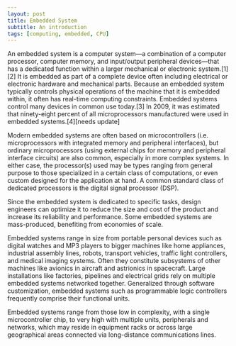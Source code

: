 ```yaml
---
layout: post
title: Embedded System
subtitle: An introduction
tags: [computing, embedded, CPU]
---
```


An embedded system is a computer system—a combination of a computer processor, computer memory, and input/output peripheral devices—that has a dedicated function within a larger mechanical or electronic system.[1][2] It is embedded as part of a complete device often including electrical or electronic hardware and mechanical parts. Because an embedded system typically controls physical operations of the machine that it is embedded within, it often has real-time computing constraints. Embedded systems control many devices in common use today.[3] In 2009, it was estimated that ninety-eight percent of all microprocessors manufactured were used in embedded systems.[4][needs update]

Modern embedded systems are often based on microcontrollers (i.e. microprocessors with integrated memory and peripheral interfaces), but ordinary microprocessors (using external chips for memory and peripheral interface circuits) are also common, especially in more complex systems. In either case, the processor(s) used may be types ranging from general purpose to those specialized in a certain class of computations, or even custom designed for the application at hand. A common standard class of dedicated processors is the digital signal processor (DSP).

Since the embedded system is dedicated to specific tasks, design engineers can optimize it to reduce the size and cost of the product and increase its reliability and performance. Some embedded systems are mass-produced, benefiting from economies of scale.

Embedded systems range in size from portable personal devices such as digital watches and MP3 players to bigger machines like home appliances, industrial assembly lines, robots, transport vehicles, traffic light controllers, and medical imaging systems. Often they constitute subsystems of other machines like avionics in aircraft and astrionics in spacecraft. Large installations like factories, pipelines and electrical grids rely on multiple embedded systems networked together. Generalized through software customization, embedded systems such as programmable logic controllers frequently comprise their functional units.

Embedded systems range from those low in complexity, with a single microcontroller chip, to very high with multiple units, peripherals and networks, which may reside in equipment racks or across large geographical areas connected via long-distance communications lines.
